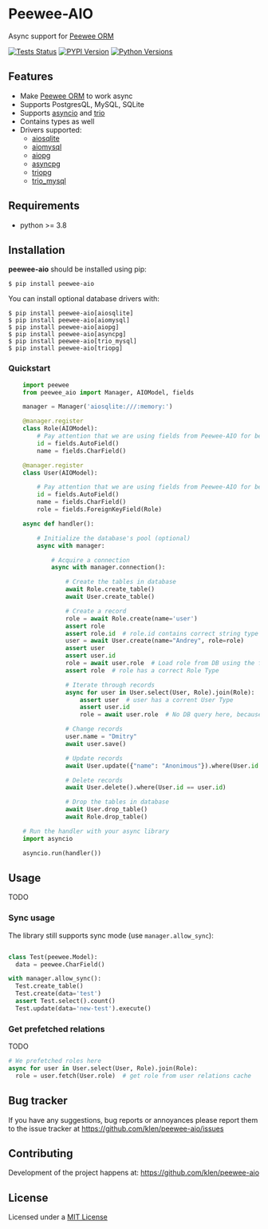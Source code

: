 # Peewee-AIO

Async support for [Peewee ORM](https://github.com/coleifer/peewee)

[![Tests Status](https://github.com/klen/peewee-aio/workflows/tests/badge.svg)](https://github.com/klen/peewee-aio/actions)
[![PYPI Version](https://img.shields.io/pypi/v/peewee-aio)](https://pypi.org/project/peewee-aio/)
[![Python Versions](https://img.shields.io/pypi/pyversions/peewee-aio)](https://pypi.org/project/peewee-aio/)

## Features

* Make [Peewee ORM](https://github.com/coleifer/peewee) to work async
* Supports PostgresQL, MySQL, SQLite
* Supports [asyncio](https://docs.python.org/3/library/asyncio.html) and
  [trio](https://github.com/python-trio/trio)
* Contains types as well
* Drivers supported:
    - [aiosqlite](https://github.com/omnilib/aiosqlite)
    - [aiomysql](https://github.com/aio-libs/aiomysql)
    - [aiopg](https://github.com/aio-libs/aiopg)
    - [asyncpg](https://github.com/MagicStack/asyncpg)
    - [triopg](https://github.com/python-trio/triopg)
    - [trio_mysql](https://github.com/python-trio/trio-mysql)


## Requirements

* python >= 3.8

## Installation

**peewee-aio** should be installed using pip:

```shell
$ pip install peewee-aio
```

You can install optional database drivers with:

```shell
$ pip install peewee-aio[aiosqlite]
$ pip install peewee-aio[aiomysql]
$ pip install peewee-aio[aiopg]
$ pip install peewee-aio[asyncpg]
$ pip install peewee-aio[trio_mysql]
$ pip install peewee-aio[triopg]
```

### Quickstart

```python
    import peewee
    from peewee_aio import Manager, AIOModel, fields

    manager = Manager('aiosqlite:///:memory:')

    @manager.register
    class Role(AIOModel):
        # Pay attention that we are using fields from Peewee-AIO for better typing support
        id = fields.AutoField()
        name = fields.CharField()

    @manager.register
    class User(AIOModel):

        # Pay attention that we are using fields from Peewee-AIO for better typing support
        id = fields.AutoField()
        name = fields.CharField()
        role = fields.ForeignKeyField(Role)

    async def handler():

        # Initialize the database's pool (optional)
        async with manager:

            # Acquire a connection
            async with manager.connection():

                # Create the tables in database
                await Role.create_table()
                await User.create_table()

                # Create a record
                role = await Role.create(name='user')
                assert role
                assert role.id  # role.id contains correct string type
                user = await User.create(name="Andrey", role=role)
                assert user
                assert user.id
                role = await user.role  # Load role from DB using the foreign key
                assert role  # role has a correct Role Type

                # Iterate through records
                async for user in User.select(User, Role).join(Role):
                    assert user  # user has a corrent User Type
                    assert user.id
                    role = await user.role  # No DB query here, because the fk is preloaded

                # Change records
                user.name = "Dmitry"
                await user.save()

                # Update records
                await User.update({"name": "Anonimous"}).where(User.id == user.id)

                # Delete records
                await User.delete().where(User.id == user.id)

                # Drop the tables in database
                await User.drop_table()
                await Role.drop_table()

    # Run the handler with your async library
    import asyncio

    asyncio.run(handler())
```

## Usage

TODO

### Sync usage

The library still supports sync mode (use `manager.allow_sync`):

```python

class Test(peewee.Model):
  data = peewee.CharField()

with manager.allow_sync():
  Test.create_table()
  Test.create(data='test')
  assert Test.select().count()
  Test.update(data='new-test').execute()

```


### Get prefetched relations

TODO

```python
# We prefetched roles here
async for user in User.select(User, Role).join(Role):
  role = user.fetch(User.role)  # get role from user relations cache

```

## Bug tracker

If you have any suggestions, bug reports or annoyances please report them to
the issue tracker at https://github.com/klen/peewee-aio/issues


## Contributing

Development of the project happens at: https://github.com/klen/peewee-aio


## License

Licensed under a [MIT License](http://opensource.org/licenses/MIT)
